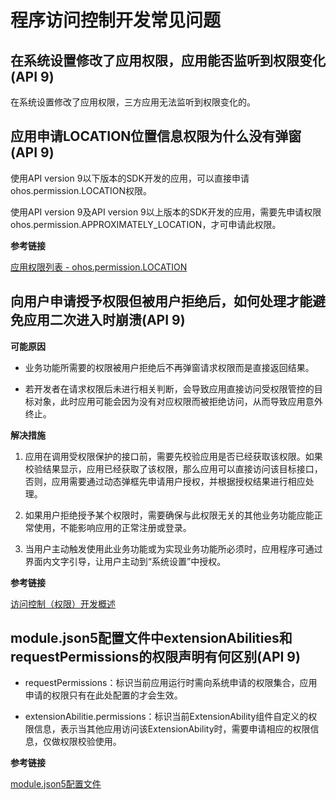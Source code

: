 # 程序访问控制开发常见问题


## 在系统设置修改了应用权限，应用能否监听到权限变化(API 9)

在系统设置修改了应用权限，三方应用无法监听到权限变化的。


## 应用申请LOCATION位置信息权限为什么没有弹窗(API 9)

使用API version 9以下版本的SDK开发的应用，可以直接申请ohos.permission.LOCATION权限。

使用API version 9及API version 9以上版本的SDK开发的应用，需要先申请权限ohos.permission.APPROXIMATELY_LOCATION，才可申请此权限。

**参考链接**

[应用权限列表 - ohos.permission.LOCATION](../security/permission-list.md#ohospermissionlocation)


## 向用户申请授予权限但被用户拒绝后，如何处理才能避免应用二次进入时崩溃(API 9)

**可能原因**

- 业务功能所需要的权限被用户拒绝后不再弹窗请求权限而是直接返回结果。

- 若开发者在请求权限后未进行相关判断，会导致应用直接访问受权限管控的目标对象，此时应用可能会因为没有对应权限而被拒绝访问，从而导致应用意外终止。

**解决措施**

1. 应用在调用受权限保护的接口前，需要先校验应用是否已经获取该权限。如果校验结果显示，应用已经获取了该权限，那么应用可以直接访问该目标接口，否则，应用需要通过动态弹框先申请用户授权，并根据授权结果进行相应处理。

2. 如果用户拒绝授予某个权限时，需要确保与此权限无关的其他业务功能应能正常使用，不能影响应用的正常注册或登录。

3. 当用户主动触发使用此业务功能或为实现业务功能所必须时，应用程序可通过界面内文字引导，让用户主动到“系统设置”中授权。

**参考链接**

[访问控制（权限）开发概述](../security/accesstoken-overview.md)

## module.json5配置文件中extensionAbilities和requestPermissions的权限声明有何区别(API 9)

- requestPermissions：标识当前应用运行时需向系统申请的权限集合，应用申请的权限只有在此处配置的才会生效。

- extensionAbilitie.permissions：标识当前ExtensionAbility组件自定义的权限信息，表示当其他应用访问该ExtensionAbility时，需要申请相应的权限信息，仅做权限校验使用。

**参考链接**

[module.json5配置文件](../quick-start/module-configuration-file.md)

